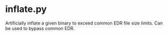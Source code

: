 # inflate.py
Artificially inflate a given binary to exceed common EDR file size limits. Can be used to bypass common EDR.
